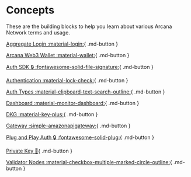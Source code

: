 # Concepts

These are the building blocks to help you learn about various Arcana Network terms and usage.

[Aggregate Login :material-login:](authtype/aggregatelogin.md){ .md-button }

[Arcana Web3 Wallet :material-wallet:](anwallet/index.md){ .md-button }

[Auth SDK :lock: :fontawesome-solid-file-signature:](authsdk.md){ .md-button }

[Authentication :material-lock-check:](authtype/arcanaauth.md){ .md-button }

[Auth Types :material-clipboard-text-search-outline:](authtype/index.md){ .md-button }

[Dashboard :material-monitor-dashboard:](dashboard.md){ .md-button }

[DKG :material-key-plus:](dkg/index.md){ .md-button }

[Gateway :simple-amazonapigateway:](gateway_nodes.md){ .md-button }

[Plug and Play Auth :lock: :fontawesome-solid-plug:](plugnplayauth.md){ .md-button }

[Private Key :key:](privatekey.md){ .md-button }

[Validator Nodes :material-checkbox-multiple-marked-circle-outline:](validator_nodes.md){ .md-button }